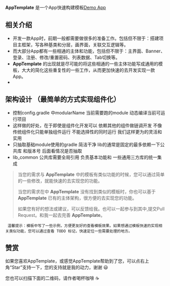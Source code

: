 **AppTemplate** 是一个App快速构建模板[Demo App](https://github.com/Alembertcn/Apptemplate/blob/main/android/app/release/app-release.apk)

## 相关介绍

- 开发一款App时，前期一般都需要做很多的准备工作。包括但不限于：搭建项目主框架，写各种基类和分层，画界面，关联交互逻辑等。
- 而大部分App都有一些相通的主体和功能，包括但不限于：主界面、Banner、登录、注册、修改/重置密码、列表数据、Tab切换等。
- **AppTemplate** 的出现就是尽可能的将这些相通的一些主体功能写成通用的模板，大大的简化这些重复性的一些工作，从而更加快速的去开发实现一款App。
- 
## 架构设计 （最简单的方式实现组件化）
- 控制config.gradle 中modularName 当前需要跑的module 动态编译当前可运行项目 
- 这样做的好处，在于即使是组件化开发可以 依赖其他的组件做链调开发 不像传统组件化只能单独组件运行 不能选择性的同时运行 我们这样更为的灵活和实用
- 只抽取基础module使用的gradle 简洁干净  lib的通常是固定的最多依赖一下公共库 和版本号 后面看情况是否抽取
- lib_common 公共库需要全局引用 负责基本功能和 一些通用三方库的统一集成
> 当您的需求与 **AppTemplate** 中的模板有类似功能的时候，您可以通过简单的一些修改，就能快速的去实现您的功能。
>
> 当您的需求在中 **AppTemplate** 没有找到类似的模板时，你也可以基于 **AppTemplate** 已有的主体架构，很方便的去实现您的功能。
>
> 如果您有好的想法或建议，可以反馈给我。也可以一起参与到其中,提交Pull Request。和我一起去完善 **AppTemplate**。

` 
温馨提示：模板中写了一些示例，方便更友好的查看模板效果。如果想通过模板快速的实现相关类似功能，您可以通过查看 TODO 标记，快速定位一些需要处理的地方。
`

## 赞赏
如果您喜欢AppTemplate，或感觉AppTemplate帮助到了您，可以点右上角“Star”支持一下，您的支持就是我的动力，谢谢 :smiley:<p>
您也可以扫描下面的二维码，请作者喝杯咖啡 :coffee:
<div>
